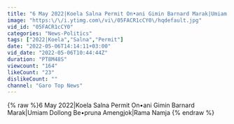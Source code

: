 ```yaml
---
title: "6 May 2022|Koela Salna Permit On•ani Gimin Barnard Marak|Umiam Dollong Be•pruna Amengjok|Rama Namja"
image: "https:\/\/i.ytimg.com\/vi\/05FACR1cCY0\/hqdefault.jpg"
vid_id: "05FACR1cCY0"
categories: "News-Politics"
tags: ["2022|Koela","Salna","Permit"]
date: "2022-05-06T14:14:11+03:00"
vid_date: "2022-05-06T10:44:44Z"
duration: "PT8M48S"
viewcount: "164"
likeCount: "23"
dislikeCount: ""
channel: "Garo Top News"
---
```

{% raw %}6 May 2022|Koela Salna Permit On•ani Gimin Barnard Marak|Umiam Dollong Be•pruna Amengjok|Rama Namja {% endraw %}
